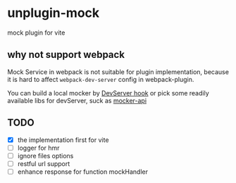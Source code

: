 # unplugin-mock
mock plugin for vite

## why not support webpack

Mock Service in webpack is not suitable for plugin implementation, because it is hard to affect `webpack-dev-server` config in webpack-plugin.

You can build a local mocker by [DevServer hook](https://webpack.js.org/configuration/dev-server/) or pick some readily available libs for devServer, suck as [mocker-api](https://github.com/jaywcjlove/mocker-api)


## TODO

- [x] the implementation first for vite
- [ ] logger for hmr
- [ ] ignore files options
- [ ] restful url support
- [ ] enhance response for function mockHandler
